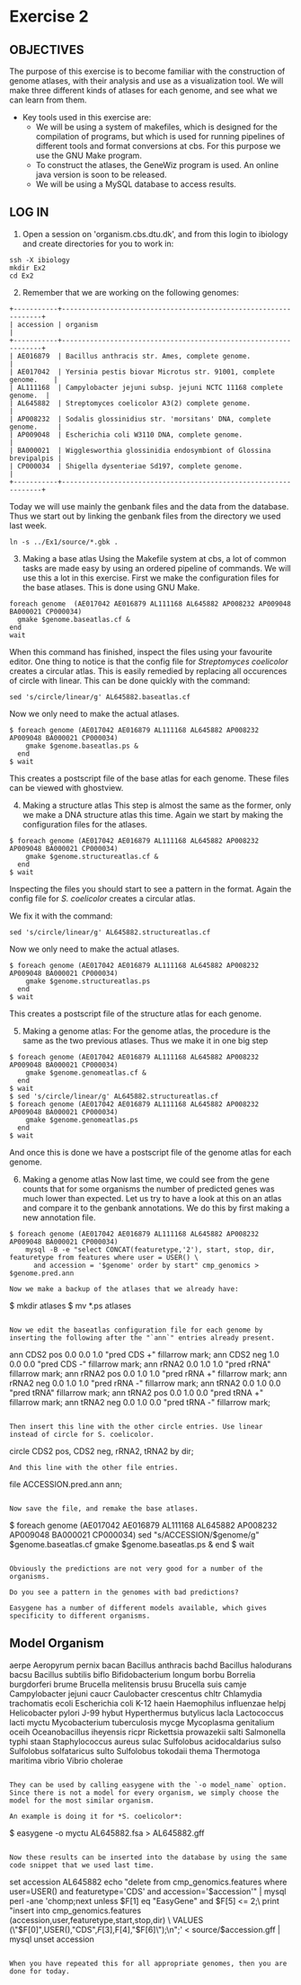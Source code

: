 # Exercise 2

## OBJECTIVES

The purpose of this exercise is to become familiar with the construction of genome atlases, with their analysis and use as a visualization tool. We will make three different kinds of atlases for each genome, and see what we can learn from them.
 
* Key tools used in this exercise are:
  * We will be using a system of makefiles, which is designed for the compilation of programs, but which is used for running pipelines of different tools and format conversions at cbs. For this purpose we use the GNU Make program.
  * To construct the atlases, the GeneWiz program is used. An online java version is soon to be released.
  * We will be using a MySQL database to access results.

## LOG IN

1. Open a session on 'organism.cbs.dtu.dk', and from this login to ibiology and create directories for you to work in:
```
ssh -X ibiology
mkdir Ex2
cd Ex2
```

2. Remember that we are working on the following genomes:
```
+-----------+-----------------------------------------------------------------+
| accession | organism                                                        |
+-----------+-----------------------------------------------------------------+
| AE016879  | Bacillus anthracis str. Ames, complete genome.                  |
| AE017042  | Yersinia pestis biovar Microtus str. 91001, complete genome.    |
| AL111168  | Campylobacter jejuni subsp. jejuni NCTC 11168 complete genome.  |
| AL645882  | Streptomyces coelicolor A3(2) complete genome.                  |
| AP008232  | Sodalis glossinidius str. 'morsitans' DNA, complete genome.     |
| AP009048  | Escherichia coli W3110 DNA, complete genome.                    |
| BA000021  | Wigglesworthia glossinidia endosymbiont of Glossina brevipalpis |
| CP000034  | Shigella dysenteriae Sd197, complete genome.                    |
+-----------+-----------------------------------------------------------------+
```

Today we will use mainly the genbank files and the data from the database. Thus we start out by linking the genbank files from the directory we used last week.
```
ln -s ../Ex1/source/*.gbk .
```

3. Making a base atlas
Using the Makefile system at cbs, a lot of common tasks are made easy by using an ordered pipeline of commands. We will use this a lot in this exercise.
First we make the configuration files for the base atlases. This is done using GNU Make.
```
foreach genome  (AE017042 AE016879 AL111168 AL645882 AP008232 AP009048 BA000021 CP000034)
  gmake $genome.baseatlas.cf &
end
wait
```

When this command has finished, inspect the files using your favourite editor. One thing to notice is that the config file for *Streptomyces coelicolor* creates a circular atlas. This is easily remedied by replacing all occurences of circle with linear. This can be done quickly with the command:
```
sed 's/circle/linear/g' AL645882.baseatlas.cf
```

Now we only need to make the actual atlases.
```
$ foreach genome (AE017042 AE016879 AL111168 AL645882 AP008232 AP009048 BA000021 CP000034)
    gmake $genome.baseatlas.ps &
  end
$ wait
```

This creates a postscript file of the base atlas for each genome. These files can be viewed with ghostview.

4. Making a structure atlas
This step is almost the same as the former, only we make a DNA structure atlas this time. Again we start by making the configuration files for the atlases.
```
$ foreach genome (AE017042 AE016879 AL111168 AL645882 AP008232 AP009048 BA000021 CP000034)
    gmake $genome.structureatlas.cf &
  end
$ wait
```

Inspecting the files you should start to see a pattern in the format. Again the config file for *S. coelicolor* creates a circular atlas.

We fix it with the command:
```
sed 's/circle/linear/g' AL645882.structureatlas.cf
```

Now we only need to make the actual atlases.
```
$ foreach genome (AE017042 AE016879 AL111168 AL645882 AP008232 AP009048 BA000021 CP000034)
    gmake $genome.structureatlas.ps
  end
$ wait
```

This creates a postscript file of the structure atlas for each genome.

5. Making a genome atlas: For the genome atlas, the procedure is the same as the two previous atlases. Thus we make it in one big step
```
$ foreach genome (AE017042 AE016879 AL111168 AL645882 AP008232 AP009048 BA000021 CP000034)
    gmake $genome.genomeatlas.cf &
  end
$ wait
$ sed 's/circle/linear/g' AL645882.structureatlas.cf
$ foreach genome (AE017042 AE016879 AL111168 AL645882 AP008232 AP009048 BA000021 CP000034)
    gmake $genome.genomeatlas.ps
  end
$ wait
```

And once this is done we have a postscript file of the genome atlas for each genome.

6. Making a genome atlas
Now last time, we could see from the gene counts that for some organisms the number of predicted genes was much lower than expected. Let us try to have a look at this on an atlas and compare it to the genbank annotations. We do this by first making a new annotation file.
```
$ foreach genome (AE017042 AE016879 AL111168 AL645882 AP008232 AP009048 BA000021 CP000034)
    mysql -B -e "select CONCAT(featuretype,'2'), start, stop, dir, featuretype from features where user = USER() \
      and accession = '$genome' order by start" cmp_genomics > $genome.pred.ann

Now we make a backup of the atlases that we already have:
```
$ mkdir atlases
$ mv *.ps atlases
```

Now we edit the baseatlas configuration file for each genome by inserting the following after the "`ann`" entries already present.
```
ann CDS2 pos 0.0 0.0 1.0 "pred CDS +" fillarrow mark;
ann CDS2 neg 1.0 0.0 0.0 "pred CDS -" fillarrow mark;
ann rRNA2 0.0 1.0 1.0 "pred rRNA" fillarrow mark;
ann rRNA2 pos 0.0 1.0 1.0 "pred rRNA +" fillarrow mark;
ann rRNA2 neg 0.0 1.0 1.0 "pred rRNA -" fillarrow mark;
ann tRNA2 0.0 1.0 0.0 "pred tRNA" fillarrow mark;
ann tRNA2 pos 0.0 1.0 0.0 "pred tRNA +" fillarrow mark;
ann tRNA2 neg 0.0 1.0 0.0 "pred tRNA -" fillarrow mark;
```

Then insert this line with the other circle entries. Use linear instead of circle for S. coelicolor.
```
circle CDS2 pos, CDS2 neg, rRNA2, tRNA2 by dir;
```
And this line with the other file entries.
```
file ACCESSION.pred.ann ann;
```

Now save the file, and remake the base atlases.
```
$ foreach genome (AE017042 AE016879 AL111168 AL645882 AP008232 AP009048 BA000021 CP000034)
    sed "s/ACCESSION/$genome/g" $genome.baseatlas.cf
    gmake $genome.baseatlas.ps &
  end
$ wait
```

Obviously the predictions are not very good for a number of the organisms.

Do you see a pattern in the genomes with bad predictions?

Easygene has a number of different models available, which gives specificity to different organisms.
```
Model	Organism
---------------------------------------
aerpe	Aeropyrum pernix
bacan	Bacillus anthracis
bachd	Bacillus halodurans
bacsu	Bacillus subtilis
biflo	Bifidobacterium longum
borbu	Borrelia burgdorferi 
brume	Brucella melitensis
brusu	Brucella suis
camje	Campylobacter jejuni
caucr	Caulobacter crescentus
chltr	Chlamydia trachomatis 
ecoli	Escherichia coli K-12
haein	Haemophilus influenzae
helpj	Helicobacter pylori J-99
hybut	Hyperthermus butylicus
lacla	Lactococcus lacti
myctu	Mycobacterium tuberculosis
mycge	Mycoplasma genitalium
oceih	Oceanobacillus iheyensis
ricpr	Rickettsia prowazekii
salti	Salmonella typhi
staan	Staphylococcus aureus
sulac	Sulfolobus acidocaldarius
sulso	Sulfolobus solfataricus
sulto	Sulfolobus tokodaii
thema	Thermotoga maritima
vibrio	Vibrio cholerae
```

They can be used by calling easygene with the `-o model_name` option. Since there is not a model for every organism, we simply choose the model for the most similar organism.

An example is doing it for *S. coelicolor*:
```
$ easygene -o myctu AL645882.fsa > AL645882.gff
```

Now these results can be inserted into the database by using the same code snippet that we used last time.
```
set accession AL645882
echo "delete from cmp_genomics.features where user=USER() and featuretype='CDS' and accession='$accession'" | mysql
perl -ane 'chomp;next unless $F[1] eq "EasyGene" and $F[5] <= 2;\
    print "insert into cmp_genomics.features (accession,user,featuretype,start,stop,dir) \
    VALUES (\"$F[0]\",USER(),\"CDS\",$F[3],$F[4],\"$F[6]\");\n";' < source/$accession.gff  | mysql 
unset accession
```

When you have repeated this for all appropriate genomes, then you are done for today. 
